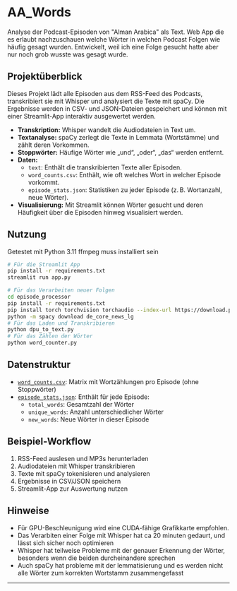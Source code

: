 # AA_Words

Analyse der Podcast-Episoden von "Alman Arabica" als Text.
Web App die es erlaubt nachzuschauen welche Wörter in welchen Podcast Folgen wie häufig gesagt wurden. 
Entwickelt, weil ich eine Folge gesucht hatte aber nur noch grob wusste was gesagt wurde.

## Projektüberblick

Dieses Projekt lädt alle Episoden aus dem RSS-Feed des Podcasts, transkribiert sie mit Whisper und analysiert die Texte mit spaCy. Die Ergebnisse werden in CSV- und JSON-Dateien gespeichert und können mit einer Streamlit-App interaktiv ausgewertet werden.

- **Transkription:** Whisper wandelt die Audiodateien in Text um.
- **Textanalyse:** spaCy zerlegt die Texte in Lemmata (Wortstämme) und zählt deren Vorkommen.
- **Stoppwörter:** Häufige Wörter wie „und“, „oder“, „das“ werden entfernt.
- **Daten:**  
  - `text`: Enthält die transkribierten Texte aller Episoden.
  - `word_counts.csv`: Enthält, wie oft welches Wort in welcher Episode vorkommt.
  - `episode_stats.json`: Statistiken zu jeder Episode (z. B. Wortanzahl, neue Wörter).
- **Visualisierung:** Mit Streamlit können Wörter gesucht und deren Häufigkeit über die Episoden hinweg visualisiert werden.

## Nutzung

Getestet mit Python 3.11
ffmpeg muss installiert sein

   ```sh
   # Für die Streamlit App
   pip install -r requirements.txt
   streamlit run app.py

   # Für das Verarbeiten neuer Folgen 
   cd episode_processor
   pip install -r requirements.txt
   pip install torch torchvision torchaudio --index-url https://download.pytorch.org/whl/cu121
   python -m spacy download de_core_news_lg
   # Für das Laden und Transkribieren
   python dpu_to_text.py
   # Für das Zählen der Wörter
   python word_counter.py
   ```



## Datenstruktur

- [`word_counts.csv`](word_counts.csv): Matrix mit Wortzählungen pro Episode (ohne Stoppwörter)
- [`episode_stats.json`](episode_stats.json): Enthält für jede Episode:
  - `total_words`: Gesamtzahl der Wörter
  - `unique_words`: Anzahl unterschiedlicher Wörter
  - `new_words`: Neue Wörter in dieser Episode

## Beispiel-Workflow

1. RSS-Feed auslesen und MP3s herunterladen
2. Audiodateien mit Whisper transkribieren
3. Texte mit spaCy tokenisieren und analysieren
4. Ergebnisse in CSV/JSON speichern
5. Streamlit-App zur Auswertung nutzen

## Hinweise

- Für GPU-Beschleunigung wird eine CUDA-fähige Grafikkarte empfohlen.
- Das Verarbiten einer Folge mit Whisper hat ca 20 minuten gedaurt, und lässt sich sicher noch optimieren
- Whisper hat teilweise Probleme mit der genauer Erkennung der Wörter, besonders wenn die beiden durcheinandere sprechen
- Auch spaCy hat probleme mit der lemmatisierung und es werden nicht alle Wörter zum korrekten Wortstamm zusammengefasst 

---
